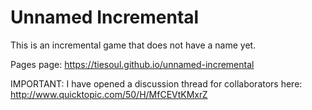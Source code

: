 Unnamed Incremental
===================
This is an incremental game that does not have a name yet.

Pages page: https://tiesoul.github.io/unnamed-incremental

IMPORTANT: I have opened a discussion thread for collaborators here: http://www.quicktopic.com/50/H/MfCEVtKMxrZ
